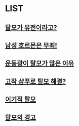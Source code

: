 
# LIST

## [탈모가 유전이라고?](/m03/m0301)

## [남성 호르몬은 무죄!](/m03/m0302)

## [운동광이 탈모가 많은 이유](/m03/m0303)

## [고작 샴푸로 탈모 해결?](/m03/m0304)

## [이기적 탈모](/m03/m0305)

## [탈모의 경고](/m03/m0306)

<!--stackedit_data:
eyJoaXN0b3J5IjpbMTY2MjYyOTcxLDE2ODMzNDYwMDcsMTY2Mj
YyOTcxLC01MTc4MDgyMTNdfQ==
-->